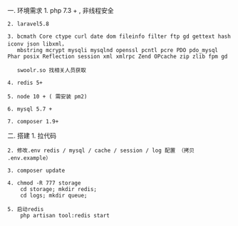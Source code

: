 一. 环境需求
    1. php 7.3 + , 非线程安全
    
    2. laravel5.8 
    
    3. bcmath Core ctype curl date dom fileinfo filter ftp gd gettext hash iconv json libxml， 
       mbstring mcrypt mysqli mysqlnd openssl pcntl pcre PDO pdo_mysql Phar posix Reflection session xml xmlrpc Zend OPcache zip zlib fpm gd
       
       swoolr.so 找相关人员获取
       
    4. redis 5+
    
    5. node 10 + ( 需安装 pm2)
    
    6. mysql 5.7 + 
    
    7. composer 1.9+
    
二. 搭建
    1. 拉代码
    
    2. 修改.env redis / mysql / cache / session / log 配置 （拷贝 .env.example）
    
    3. composer update
    
    4. chmod -R 777 storage
        cd storage; mkdir redis;
        cd logs; mkdir queue;
        
    5. 启动redis
        php artisan tool:redis start
    
    
